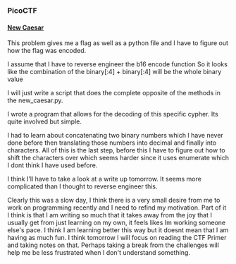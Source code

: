 ### PicoCTF
#### [New Caesar](https://play.picoctf.org/playlists/17?m=136)

This problem gives me a flag as well as a python file and I have to figure out how the flag was encoded.

I assume that I have to reverse engineer the b16 encode function
So it looks like the combination of the binary\[:4] + binary\[:4] will be the whole binary value

I will just write a script that does the complete opposite of the methods in the new_caesar.py.

I wrote a program that allows for the decoding of this specific cypher. Its quite involved but simple. 

I had to learn about concatenating two binary numbers which I have never done before then translating those numbers into decimal and finally into characters. All of this is the last step, before this I have to figure out how to shift the characters over which seems harder since it uses enumerate which I dont think I have used before.

I think I'll have to take a look at a write up tomorrow. It seems more complicated than I thought to reverse engineer this. 

Clearly this was a slow day, I think there is a very small desire from me to work on programming recently and I need to refind my motivation. Part of it I think is that I am writing so much that it takes away from the joy that I usually get from just learning on my own, it feels likes Im working someone else's pace. I think I am learning better this way but it doesnt mean that I am having as much fun. I think tomorrow I will focus on reading the CTF Primer and taking notes on that. Perhaps taking a break from the challenges will help me be less frustrated when I don't understand something.